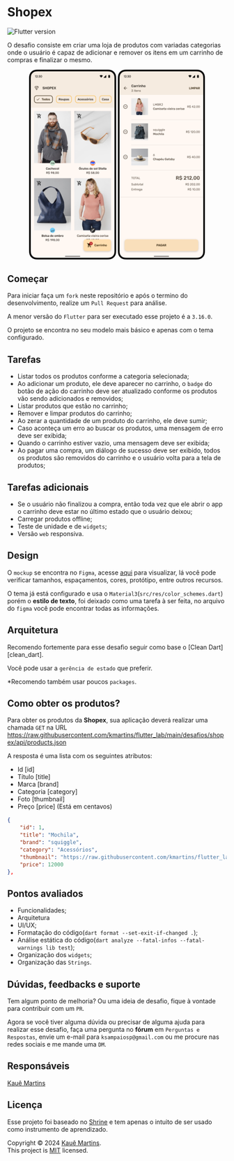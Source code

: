 # Shopex

![Flutter version][badge_flutter_version]

O desafio consiste em criar uma loja de produtos com variadas categorias onde o usuário é capaz de adicionar e remover os itens em um carrinho de compras e finalizar o mesmo.

<p align="center">
  <img src="images/produtos.png" width="200" />
  <img src="images/carrinho.png" width="200" />
</p>

## Começar

Para iniciar faça um `fork` neste repositório e após o termino do desenvolvimento, realize um `Pull Request` para análise.

A menor versão do `Flutter` para ser executado esse projeto é a `3.16.0`.

O projeto se encontra no seu modelo mais básico e apenas com o tema configurado.

## Tarefas

- Listar todos os produtos conforme a categoria selecionada;
- Ao adicionar um produto, ele deve aparecer no carrinho, o `badge` do botão de ação do carrinho deve ser atualizado conforme os produtos vão sendo adicionados e removidos;
- Listar produtos que estão no carrinho;
- Remover e limpar produtos do carrinho;
- Ao zerar a quantidade de um produto do carrinho, ele deve sumir;
- Caso aconteça um erro ao buscar os produtos, uma mensagem de erro deve ser exibida;
- Quando o carrinho estiver vazio, uma mensagem deve ser exibida;
- Ao pagar uma compra, um diálogo de sucesso deve ser exibido, todos os produtos são removidos do carrinho e o usuário volta para a tela de produtos;

## Tarefas adicionais

- Se o usuário não finalizou a compra, então toda vez que ele abrir o app o carrinho deve estar no último estado que o usuário deixou;
- Carregar produtos offline;
- Teste de unidade e de `widgets`;
- Versão `web` responsiva.

## Design

O `mockup` se encontra no `Figma`, acesse [aqui][figma] para visualizar, lá você pode verificar tamanhos, espaçamentos, cores, protótipo, entre outros recursos.

O tema já está configurado e usa o `Material3`(`src/res/color_schemes.dart`) porém o **estilo de texto**, foi deixado como uma tarefa à ser feita, no arquivo do `figma` você pode encontrar todas as informações.

## Arquitetura 

Recomendo fortemente para esse desafio seguir como base o [Clean Dart][clean_dart].

Você pode usar a `gerência de estado` que preferir.

*Recomendo também usar poucos `packages`.

## Como obter os produtos?

Para obter os produtos da **Shopex**, sua aplicação deverá realizar uma chamada `GET` na URL https://raw.githubusercontent.com/kmartins/flutter_lab/main/desafios/shopex/api/products.json

A resposta é uma lista com os seguintes atributos:
+ Id [id]
+ Título [title]
+ Marca [brand]
+ Categoria [category]
+ Foto [thumbnail]
+ Preço [price] (Está em centavos) 

``` json
{
    "id": 1,
    "title": "Mochila",
    "brand": "squiggle",
    "category": "Acessórios",
    "thumbnail": "https://raw.githubusercontent.com/kmartins/flutter_lab/main/desafios/shopex/api/res/thumbnail_0.jpg",
    "price": 12000
},
```

## Pontos avaliados

- Funcionalidades;
- Arquitetura
- UI/UX;
- Formatação do código(`dart format --set-exit-if-changed .`);
- Análise estática do código(`dart analyze --fatal-infos --fatal-warnings lib test`);
- Organização dos `widgets`;  
- Organização das `Strings`.

## Dúvidas, feedbacks e suporte

Tem algum ponto de melhoria? Ou uma ideia de desafio, fique à vontade para contribuir com um `PR`.

Agora se você tiver alguma dúvida ou precisar de alguma ajuda para realizar esse desafio, faça uma pergunta no **fórum** em `Perguntas e Respostas`, envie um e-mail para `ksampaiosp@gmail.com` ou me procure nas redes sociais e me mande uma `DM`.

## Responsáveis

[Kauê Martins][github_profile]
 
## Licença

Esse projeto foi baseado no [Shrine][shrine] e tem apenas o intuito de ser usado como instrumento de aprendizado.

Copyright © 2024 [Kauê Martins](https://github.com/kmartins).<br />
This project is [MIT](https://opensource.org/licenses/MIT) licensed.

[badge_flutter_version]: https://img.shields.io/badge/flutter-v3.16.0-blue?logo=flutter
[clean_data]: https://github.com/Flutterando/Clean-Dart
[figma]: https://www.figma.com/file/q0k6kr1hhWoJOhhwQWS1ZQ/Shopex?node-id=6%3A3487&t=EeIKhl1atZWL56jj-1
[shrine]: https://m2.material.io/design/material-studies/shrine.html
[github_profile]: https://github.com/kmartins
[license_badge]: https://img.shields.io/badge/license-MIT-blue.svg
[license_link]: https://opensource.org/licenses/MIT